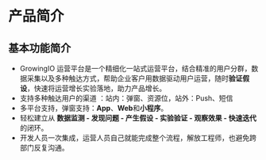 # 产品简介

## 基本功能简介

* GrowingIO 运营平台是一个精细化一站式运营平台，结合精准的用户分群，数据采集以及多种触达方式，帮助企业客户用数据驱动用户运营，随时**验证假设**，快速将运营增长实验落地，助力产品增长。
* 支持多种触达用户的渠道 ：站内：弹窗、资源位，站外：Push、短信
* 多平台支持，弹窗支持：**App**、**Web**和**小程序**。
* 轻松建立从 **数据监测 - 发现问题 - 产生假设 - 实验验证 - 观察效果 - 快速迭代** 的闭环。
* 开发人员一次集成，运营人员自己就能完成整个流程，解放工程师，也避免跨部门反复沟通。







